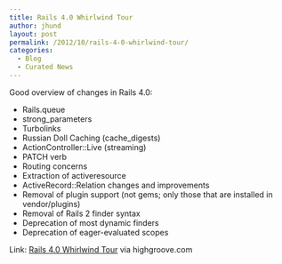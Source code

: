 ```yaml
---
title: Rails 4.0 Whirlwind Tour
author: jhund
layout: post
permalink: /2012/10/rails-4-0-whirlwind-tour/
categories:
  - Blog
  - Curated News
---
```

Good overview of changes in Rails 4.0:

  * Rails.queue
  * strong_parameters
  * Turbolinks
  * Russian Doll Caching (cache_digests)
  * ActionController::Live (streaming)
  * PATCH verb
  * Routing concerns
  * Extraction of activeresource
  * ActiveRecord::Relation changes and improvements
  * Removal of plugin support (not gems; only those that are installed in vendor/plugins)
  * Removal of Rails 2 finder syntax
  * Deprecation of most dynamic finders
  * Deprecation of eager-evaluated scopes

Link: [Rails 4.0 Whirlwind Tour][1] via highgroove.com

 [1]: http://bit.ly/RF9TwS